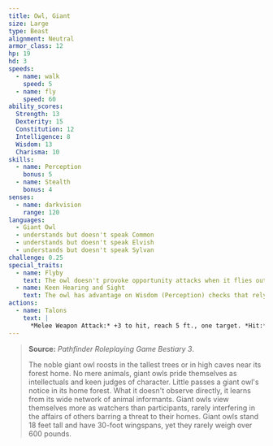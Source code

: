 ```yaml
---
title: Owl, Giant
size: Large
type: Beast
alignment: Neutral
armor_class: 12
hp: 19
hd: 3
speeds:
  - name: walk
    speed: 5
  - name: fly
    speed: 60
ability_scores:
  Strength: 13
  Dexterity: 15
  Constitution: 12
  Intelligence: 8
  Wisdom: 13
  Charisma: 10
skills:
  - name: Perception
    bonus: 5
  - name: Stealth
    bonus: 4
senses:
  - name: darkvision
    range: 120
languages:
  - Giant Owl
  - understands but doesn't speak Common
  - understands but doesn't speak Elvish
  - understands but doesn't speak Sylvan
challenge: 0.25
special_traits:
  - name: Flyby
    text: The owl doesn't provoke opportunity attacks when it flies out of an enemy's reach.
  - name: Keen Hearing and Sight
    text: The owl has advantage on Wisdom (Perception) checks that rely on hearing or sight.
actions:
  - name: Talons
    text: |
      *Melee Weapon Attack:* +3 to hit, reach 5 ft., one target. *Hit:* 8 (2d6 + 1) slashing damage.
---
```


> **Source:** *Pathfinder Roleplaying Game Bestiary 3*.
>
> The noble giant owl roosts in the tallest trees or in high caves near its forest home. No mere animals, giant owls pride themselves as intellectuals and keen judges of character. Little passes a giant owl's notice in its home forest. What it doesn't observe directly, it learns from its wide network of animal informants. Giant owls view themselves more as watchers than participants, rarely interfering in the affairs of others barring a threat to their homes. Giant owls stand 18 feet tall and have 30-foot wingspans, yet they rarely weigh over 600 pounds.
